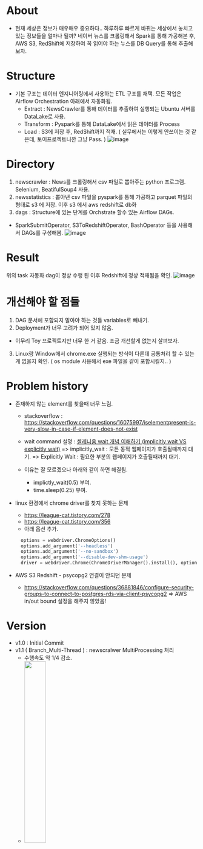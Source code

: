 # About
- 현재 세상은 정보가 매우매우 중요하다.. 하루하루 빠르게 바뀌는 세상에서 놓치고 있는 정보들을 얼마나 될까?
  네이버 뉴스를 크롤링해서 Spark를 통해 가공해본 후, AWS S3, RedShift에 저장하여 꼭 읽어야 하는 뉴스를 DB Query를 통해 추출해보자.

# Structure
- 기본 구조는 데이터 엔지니어링에서 사용하는 ETL 구조를 채택. 모든 작업은 Airflow Orchestration 아래에서 자동화됨.
  - Extract : NewsCrawler를 통해 데이터를 추출하여 실행되는 Ubuntu 서버를 DataLake로 사용.
  - Transform : Pyspark를 통해 DataLake에서 읽은 데이터를 Process
  - Load : S3에 저장 후, RedShift까지 적재. ( 실무에서는 이렇게 안쓰이는 것 같은데, 토이프로젝트니깐 그냥 Pass. )
  ![image](https://user-images.githubusercontent.com/18378009/153808666-55eb7a7d-7962-4ff0-b57e-86a054e2dde0.png)

# Directory
1. newscrawler : News를 크롤링해서 csv 파일로 뽑아주는 python 프로그램. Selenium, BeatifulSoup4 사용.
2. newsstatistics : 뽑아낸 csv 파일을 pyspark를 통해 가공하고 parquet 파일의 형태로 s3 에 저장. 이후 s3 에서 aws redshift로 db화
3. dags : Structure에 있는 단계를 Orchstrate 할수 있는 Airflow DAGs. 
  - SparkSubmitOperator, S3ToRedshiftOperator, BashOperator 등을 사용해서 DAGs를 구성해봄.
  ![image](https://user-images.githubusercontent.com/18378009/153809799-f4452887-200e-4f45-86a8-277ac06ee8bd.png)

# Result
위의 task 자동화 dag이 정상 수행 된 이후 Redshift에 정상 적재됨을 확인.
![image](https://user-images.githubusercontent.com/18378009/153551895-364e34e2-545c-4402-8537-84250e9995e0.png)

# 개선해야 할 점들
1. DAG 문서에 포함되지 말아야 하는 것들 variables로 빼내기.
2. Deployment가 너무 고려가 되어 있지 않음.
  - 이무리 Toy 프로젝트지만 너무 한 거 같음. 조금 개선할게 없는지 살펴보자.
3. Linux랑 Window에서 chrome.exe 실행되는 방식이 다른데 공통처리 할 수 있는게 없을지 확인. ( os module 사용해서 exe 파일을 같이 포함시킬지.. )

# Problem history
- 존재하지 않는 element를 찾을때 너무 느림.
  - stackoverflow : https://stackoverflow.com/questions/16075997/iselementpresent-is-very-slow-in-case-if-element-does-not-exist
  - wait command 설명 : [셀레니움 wait 개념 이해하기 (implicitly wait VS explicitly wait)](https://pythondocs.net/selenium/%EC%85%80%EB%A0%88%EB%8B%88%EC%9B%80-wait-%EA%B0%9C%EB%85%90-%EC%9D%B4%ED%95%B4%ED%95%98%EA%B8%B0-implicitly-wait-vs-explicitly-wait/)
    => implicitly_wait : 모든 동적 웹페이지가 호출될때까지 대기.
    => Explicitly Wait : 필요한 부분의 웹페이지가 호출될때까지 대기.
    
  - 이유는 잘 모르겠으나 아래와 같이 하면 해결됨.
    - implictly_wait(0.5) 부여.
    - time.sleep(0.25) 부여.

- linux 환경에서 chrome driver를 찾지 못하는 문제
  - https://league-cat.tistory.com/278
  - https://league-cat.tistory.com/356
  - 아래 옵션 추가.
  ```python
    options = webdriver.ChromeOptions()
    options.add_argument('--headless')
    options.add_argument('--no-sandbox')
    options.add_argument('--disable-dev-shm-usage')
    driver = webdriver.Chrome(ChromeDriverManager().install(), options = options)
  ```

- AWS S3 Redshift - psycopg2 연결이 안되던 문제
  - https://stackoverflow.com/questions/36881846/configure-security-groups-to-connect-to-postgres-rds-via-client-psycopg2
    => AWS in/out bound 설정을 해주지 않았음!

# Version 
- v1.0 : Initial Commit
- v1.1 ( Branch_Multi-Thread ) : newscralwer MultiProcessing 처리
  - 수행속도 약 1/4 감소.
  - <img src="https://user-images.githubusercontent.com/18378009/154007087-fbb14a19-442a-4612-8398-85a1b905a504.png" width="35%" height="35%"/>
